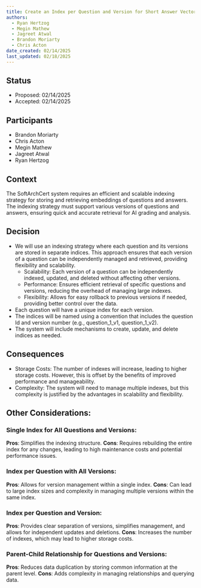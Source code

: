 ```yaml
---
title: Create an Index per Question and Version for Short Answer Vector Database
authors:
  - Ryan Hertzog
  - Megin Mathew
  - Jagreet Atwal
  - Brandon Moriarty
  - Chris Acton
date_created: 02/14/2025
last_updated: 02/18/2025
---
```


## Status

- Proposed: 02/14/2025
- Accepted: 02/14/2025

## Participants

- Brandon Moriarty
- Chris Acton
- Megin Mathew
- Jagreet Atwal
- Ryan Hertzog

## Context

The SoftArchCert system requires an efficient and scalable indexing strategy for storing and retrieving embeddings of questions and answers. The indexing strategy must support various versions of questions and answers, ensuring quick and accurate retrieval for AI grading and analysis.

## Decision

- We will use an indexing strategy where each question and its versions are stored in separate indices. This approach ensures that each version of a question can be independently managed and retrieved, providing flexibility and scalability.
  - Scalability: Each version of a question can be independently indexed, updated, and deleted without affecting other versions.
  - Performance: Ensures efficient retrieval of specific questions and versions, reducing the overhead of managing large indexes.
  - Flexibility: Allows for easy rollback to previous versions if needed, providing better control over the data.
- Each question will have a unique index for each version.
- The indices will be named using a convention that includes the question Id and version number (e.g., question_1_v1, question_1_v2).
- The system will include mechanisms to create, update, and delete indices as needed.

## Consequences

- Storage Costs: The number of indexes will increase, leading to higher storage costs. However, this is offset by the benefits of improved performance and manageability.
- Complexity: The system will need to manage multiple indexes, but this complexity is justified by the advantages in scalability and flexibility.

## Other Considerations:

### Single Index for All Questions and Versions:

**Pros**: Simplifies the indexing structure.
**Cons**: Requires rebuilding the entire index for any changes, leading to high maintenance costs and potential performance issues.

### Index per Question with All Versions:

**Pros**: Allows for version management within a single index.
**Cons**: Can lead to large index sizes and complexity in managing multiple versions within the same index.

### Index per Question and Version:

**Pros**: Provides clear separation of versions, simplifies management, and allows for independent updates and deletions.
**Cons**: Increases the number of indexes, which may lead to higher storage costs.

### Parent-Child Relationship for Questions and Versions:

**Pros**: Reduces data duplication by storing common information at the parent level.
**Cons**: Adds complexity in managing relationships and querying data.
